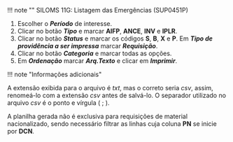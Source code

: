 !!! note ""
    SILOMS 11G: Listagem das Emergências (SUP0451P)

1. Escolher o **_Período_** de interesse.
2. Clicar no botão **_Tipo_** e marcar **AIFP**, **ANCE**, **INV** e **IPLR**.
3. Clicar no botão **_Status_** e marcar os códigos **S**, **B**, **X** e **P**. Em **_Tipo de providência a ser impressa_** marcar **_Requisição_**.
4. Clicar no botão **_Categoria_** e marcar todas as opções.
5. Em **_Ordenação_** marcar **_Arq.Texto_** e clicar em **_Imprimir_**.

!!! note "Informações adicionais"

A extensão exibida para o arquivo é _txt_, mas o correto seria _csv_, assim, renomeá-lo com a extensão _csv_ antes de salvá-lo. O separador utilizado no arquivo _csv_ é o ponto e vírgula ( ; ).

A planilha gerada não é exclusiva para requisições de material nacionalizado, sendo necessário filtrar as linhas cuja coluna __PN__ se inicie por __DCN__.